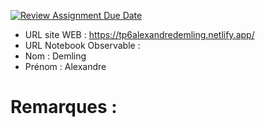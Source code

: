 [![Review Assignment Due Date](https://classroom.github.com/assets/deadline-readme-button-22041afd0340ce965d47ae6ef1cefeee28c7c493a6346c4f15d667ab976d596c.svg)](https://classroom.github.com/a/gSiCmYxP)
- URL site WEB : https://tp6alexandredemling.netlify.app/
- URL Notebook Observable :
- Nom : Demling
- Prénom : Alexandre

# Remarques :

